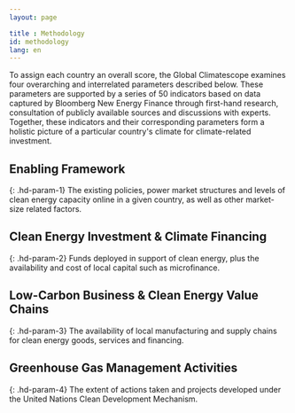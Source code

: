 ```yaml
---
layout: page

title : Methodology
id: methodology
lang: en
---
```

To assign each country an overall score, the Global Climatescope examines four overarching and interrelated parameters described below. These parameters are supported by a series of 50 indicators based on data captured by Bloomberg New Energy Finance through first-hand research, consultation of publicly available sources and discussions with experts. Together, these indicators and their corresponding parameters form a holistic picture of a particular country's climate for climate-related investment.

## Enabling Framework
{: .hd-param-1}
The existing policies, power market structures and levels of clean energy capacity online in a given country, as well as other market-size related factors. 

## Clean Energy Investment & Climate Financing
{: .hd-param-2}
Funds deployed in support of clean energy, plus the availability and cost of local capital such as microfinance. 

## Low-Carbon Business & Clean Energy Value Chains
{: .hd-param-3} 
The availability of local manufacturing and supply chains for clean energy goods, services and financing.

## Greenhouse Gas Management Activities
{: .hd-param-4}
The extent of actions taken and projects developed under the United Nations Clean Development Mechanism.